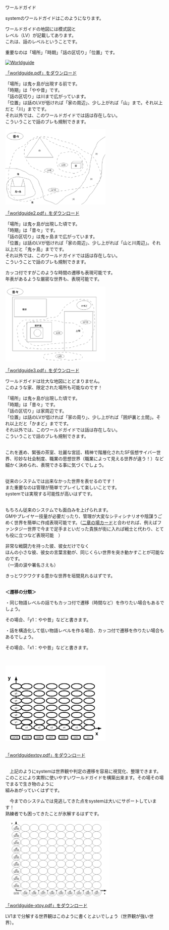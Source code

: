 <p>ワールドガイド</p>

<p>systemのワールドガイドはこのようになります。</p>

<p>ワールドガイドの地図には模式図と<br />
レベル（LV）が記載してあります。<br />
これは、話のレベルということです。</p>

<p>重要なのは「場所」「時期」「話の区切り」「位置」です。</p>

<p><a href="image/worldguide.png"><img alt="Worldguide" title="Worldguide" src="http://kinniro.tea-nifty.com/system/images/2008/03/16/worldguide.png" width="317" height="238" border="0"  /></a></p>

<p><a href="http://kinniro.tea-nifty.com/system/files/worldguide.pdf">「worldguide.pdf」をダウンロード</a></p>

<p>「場所」は鬼ヶ島が出現する前です。<br />
「時期」は「やや昔」です。<br />
「話の区切り」は川まで広がっています。<br />
「位置」は話のLVが低ければ「家の周辺」、少し上がれば「山」まで。それ以上だと「川」までです。<br />
それ以外では、このワールドガイドでは話は存在しない。<br />
こういうことで話のブレも規制できます。</p>

<p><a href="image/worldguide2.png"><img alt="Worldguide2" title="Worldguide2" src="image/worldguide2.png" width="317" height="238" border="0"  /></a></p>

<p><a href="files/worldguide2.pdf">「worldguide2.pdf」をダウンロード</a></p>

<p>「場所」は鬼ヶ島が出現した頃です。<br />
「時期」は「昔々」です。<br />
「話の区切り」は鬼ヶ島まで広がっています。<br />
「位置」は話のLVが低ければ「家の周辺」、少し上がれば「山と川周辺」。それ以上だと「鬼ヶ島」までです。<br />
それ以外では、このワールドガイドでは話は存在しない。<br />
こういうことで話のブレも規制できます。</p>

<p>カッコ付ですがこのような時間の遷移も表現可能です。<br />
年表があるような厳密な世界も、表現可能です。</p>

<p><a href="image/worldguide3.png"><img alt="Worldguide3" title="Worldguide3" src="image/worldguide3.png" width="317" height="238" border="0"  /></a></p>

<p><a href="files/worldguide3.pdf">「worldguide3.pdf」をダウンロード</a></p>

<p>ワールドガイドは壮大な地図にとどまりません。<br />
このような家、限定された場所も可能なのです！</p>

<p>「場所」は鬼ヶ島が出現した頃です。<br />
「時期」は「昔々」です。<br />
「話の区切り」は家周辺です。<br />
「位置」は話のLVが低ければ「家の周り」、少し上がれば「囲炉裏と土間」。それ以上だと「かまど」までです。<br />
それ以外では、このワールドガイドでは話は存在しない。<br />
こういうことで話のブレも規制できます。</p>

<p><br />
これを進め、緊張の茶室、壮麗な宮廷、精神で階層化されたSF仮想サイバー世界、珍妙な社会制度、職業の思想世界（職業によって見える世界が違う！）など<br />
細かく決められ、表現できる事に気づくでしょう。</p>

<p><br />
従来のシステムでは出来なかった世界を表せるのです！<br />
また重要なのは管理が簡単でプレイして楽しいことです。<br />
systemでは実現する可能性が高いはずです。</p>

<p><br />
もちろん従来のシステムでも面白みを上げられます。<br />
GMやプレイヤー技量が必要だったり、管理が大変なシティシナリオや陰謀うごめく世界を簡単に作成表現可能です。（<a href="0200_SEANE_CARD.md">二章の場カード</a>と合わせれば、例えばファンタジー世界で今まで足手まといだった貴族が街に入れば戦士と代わり、とても役に立つなど表現可能　）</p>

<p>非常な戦闘力を持った彼、彼女だけでなく<br />
ほんの小さな彼、彼女の言葉言動が、同じくらい世界を突き動かすことが可能なのです。<br />
（一滴の涙や署名さえも）</p>

<p>きっとワクワクする豊かな世界を垣間見れるはずです。</p>

<p><br />
<strong>＜遷移の分類＞</strong></p>

<p>・同じ物語レベルの話でもカッコ付で遷移（時間など）を作りたい場合もあるでしょう。</p>

<p>その場合、「y1：やや昔」などと書きます。</p>

<p>・話を構造化して低い物語レベルを作る場合、カッコ付で遷移を作りたい場合もあるでしょう。</p>

<p>その場合、「x1：やや昔」などと書きます。</p>

<p>　</p>

<p><a href="image/worldguidextoy.png"><img alt="Worldguidextoy" title="Worldguidextoy" src="image/worldguidextoy.png" width="317" height="238" border="0"  /></a></p>

<p><br />
<a href="files/worldguidextoy.pdf">「worldguidextoy.pdf」をダウンロード</a></p>

<p><br />
　上記のようにsystemは世界観や判定の遷移を容易に視覚化、整理できます。<br />
このことにより実際に使いやすいワールドガイドを構築出来ます。その場その場でまるで生き物のように<br />
組みあがっていくはずです。　</p>

<p>　今までのシステムでは見逃してきた点をsystemは大いにサポートしています！<br />
熟練者でも困ってきたことが氷解するはずです。</p>

<p>　<a href="image/worldguidextoy2.png"><img alt="Worldguidextoy" title="Worldguidextoy" src="image/worldguidextoy2.png" width="317" height="238" border="0"  /></a></p>

<p><a href="files/worldguide-xtoy2.pdf">「worldguide-xtoy.pdf」をダウンロード</a></p>

<p>LV1まで分解する世界観はこのように書くとよいでしょう（世界観が強い世界）。</p>
